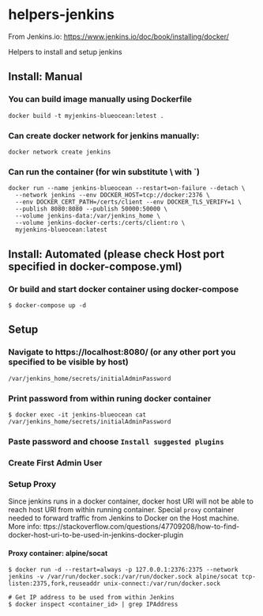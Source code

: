 # helpers-jenkins

From Jenkins.io: https://www.jenkins.io/doc/book/installing/docker/

Helpers to install and setup jenkins

## Install: Manual

### You can build image manually using Dockerfile
``` docker build -t myjenkins-blueocean:letest . ```

### Can create docker network for jenkins manually:
`docker network create jenkins`

### Can run the container (for win substitute \ with `)
```
docker run --name jenkins-blueocean --restart=on-failure --detach \
  --network jenkins --env DOCKER_HOST=tcp://docker:2376 \
  --env DOCKER_CERT_PATH=/certs/client --env DOCKER_TLS_VERIFY=1 \
  --publish 8080:8080 --publish 50000:50000 \
  --volume jenkins-data:/var/jenkins_home \
  --volume jenkins-docker-certs:/certs/client:ro \
  myjenkins-blueocean:latest
```


## Install: Automated (please check Host port specified in docker-compose.yml)

### Or build and start docker container using docker-compose
`$ docker-compose up -d`


## Setup

### Navigate to https://localhost:8080/ (or any other port you specified to be visible by host)
`/var/jenkins_home/secrets/initialAdminPassword`

### Print password from within runing docker container
`$ docker exec -it jenkins-blueocean cat /var/jenkins_home/secrets/initialAdminPassword`

### Paste password and choose `Install suggested plugins`

### Create First Admin User


### Setup Proxy
Since jenkins runs in a docker container, docker host URI will not be able to reach host URI from within running container.
Special `proxy` container needed to forward traffic from Jenkins to Docker on the Host machine.
More info: ttps://stackoverflow.com/questions/47709208/how-to-find-docker-host-uri-to-be-used-in-jenkins-docker-plugin
#### Proxy container: alpine/socat
```
$ docker run -d --restart=always -p 127.0.0.1:2376:2375 --network jenkins -v /var/run/docker.sock:/var/run/docker.sock alpine/socat tcp-listen:2375,fork,reuseaddr unix-connect:/var/run/docker.sock

# Get IP address to be used from within Jenkins
$ docker inspect <container_id> | grep IPAddress
```